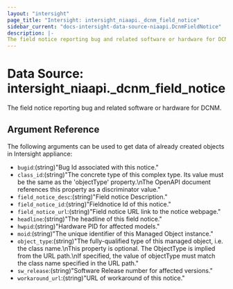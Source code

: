 ```yaml
---
layout: "intersight"
page_title: "Intersight: intersight_niaapi._dcnm_field_notice"
sidebar_current: "docs-intersight-data-source-niaapi.DcnmFieldNotice"
description: |-
The field notice reporting bug and related software or hardware for DCNM.
---
```


# Data Source: intersight_niaapi._dcnm_field_notice
The field notice reporting bug and related software or hardware for DCNM.
## Argument Reference
The following arguments can be used to get data of already created objects in Intersight appliance:
* `bugid`:(string)"Bug Id associated with this notice."
* `class_id`:(string)"The concrete type of this complex type. Its value must be the same as the 'objectType' property.\nThe OpenAPI document references this property as a discriminator value."
* `field_notice_desc`:(string)"Field notice Description."
* `field_notice_id`:(string)"Fieldnotice Id of this notice."
* `field_notice_url`:(string)"Field notice URL link to the notice webpage."
* `headline`:(string)"The headline of this field notice."
* `hwpid`:(string)"Hardware PID for affected models."
* `moid`:(string)"The unique identifier of this Managed Object instance."
* `object_type`:(string)"The fully-qualified type of this managed object, i.e. the class name.\nThis property is optional. The ObjectType is implied from the URL path.\nIf specified, the value of objectType must match the class name specified in the URL path."
* `sw_release`:(string)"Software Release number for affected versions."
* `workaround_url`:(string)"URL of workaround of this notice."

